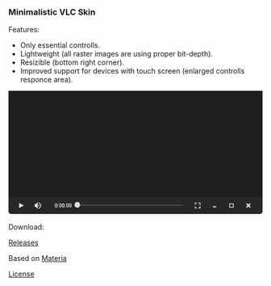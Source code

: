 ### Minimalistic VLC Skin

Features:
 - Only essential controlls.
 - Lightweight (all raster images are using proper bit-depth).
 - Resizible (bottom right corner).
 - Improved support for devices with touch screen (enlarged controlls responce area).
 
 ![Screenshot](https://github.com/7Koston/mvs/blob/main/screenshots/window.png)
 
Download:
 
 [Releases](https://github.com/7Koston/mvs/releases)
 
Based on [Materia](https://github.com/PapirusDevelopmentTeam/materia-vlc)
 
[License](https://github.com/7Koston/mvs/blob/main/LICENSE)